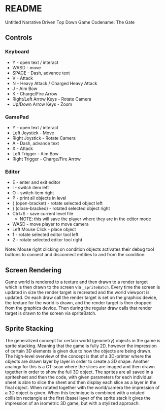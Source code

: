 # README

Untitled Narrative Driven Top Down Game
Codename: The Gate

## Controls
### Keyboard
- Y - open text / interact
- WASD - move
- SPACE - Dash, advance text
- V - Attack
- N - Heavy Attack / Charged Heavy Attack
- J - Aim Bow
- K - Charge/Fire Arrow
- Right/Left Arrow Keys - Rotate Camera
- Up/Down Arrow Keys - Zoom

### GamePad
- Y - open text / interact
- Left Joystick - Move
- Right Joystick - Rotate Camera
- A - Dash, advance text
- X - Attack
- Left Trigger - Aim Bow
- Right Trigger - Charge/Fire Arrow

### Editor
- E - enter and exit editor
- I - switch item left
- O - switch item right
- P - print all objects in level
- { (open-bracket) - rotate selected object left
- } (close-bracked) - rotated selected object right
- Ctrl+S - save current level file
    - NOTE: this will save the player where they are in the editor mode
- WASD - move player to move camera
- Left Mouse Click - place object
- 1 - rotate selected editor tool left
- 2 - rotate selected editor tool right

Note: Mouse right clicking on condition objects activates their debug tool buttons to connect and disconnect entities to and from the condition

## Screen Rendering
Game world is rendered to a texture and then drawn to a render target which is then drawn to the screen via `_spriteBatch`. Every time the screen is updated in size the render target is recreated and the world viewport is updated. On each draw call the render target is set on the graphics device, the texture for the world is drawn, and the render target is then dropped from the graphics device. Then during the regular draw calls that render target is drawn to the screen via spriteBatch.

## Sprite Stacking
The generalized concept for certain world (geometry) objects in the game is sprite stacking. Meaning that the game is fully 2D, however the impression of certain 3D elements is given due to how the objects are being drawn. The high-level overview of the concept is that of a 3D-printer where the objects are drawn layer by layer in order to create a 3D shape. Another analogy for this is a CT-scan where the slices are imaged and then drawn together in order to show the full 3D object. The sprites are all saved in a spritesheet and then the code, with given parameters for each individual sheet is able to slice the sheet and then display each slice as a layer in the final object. When rotated together with the world/camera the impression of a 3D object is given. When this technique is combined with a rotated collision rectangle at the first (base) layer of the sprite stack it gives the impression of an isometric 3D game, but with a stylized approach.